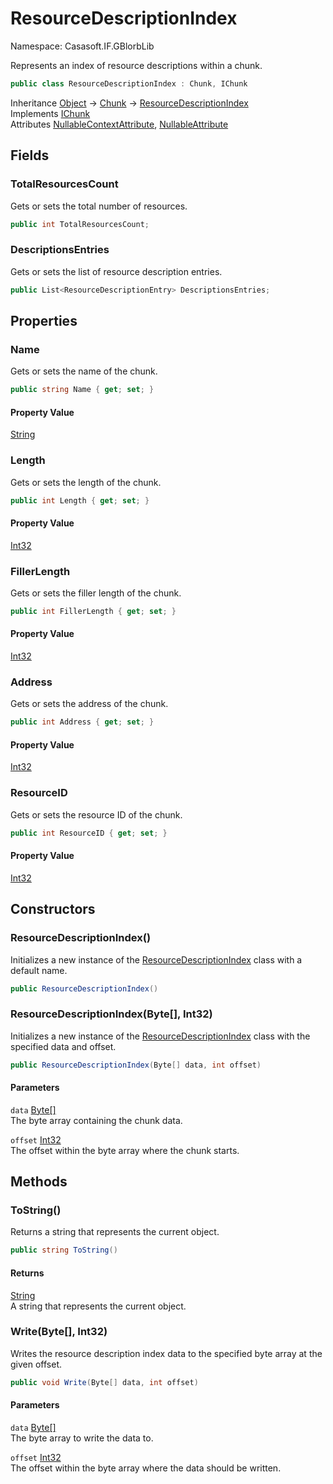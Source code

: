 # ResourceDescriptionIndex

Namespace: Casasoft.IF.GBlorbLib

Represents an index of resource descriptions within a chunk.

```csharp
public class ResourceDescriptionIndex : Chunk, IChunk
```

Inheritance [Object](https://docs.microsoft.com/en-us/dotnet/api/system.object) → [Chunk](./casasoft.if.gblorblib.chunk) → [ResourceDescriptionIndex](./casasoft.if.gblorblib.resourcedescriptionindex)<br>
Implements [IChunk](./casasoft.if.gblorblib.ichunk)<br>
Attributes [NullableContextAttribute](https://docs.microsoft.com/en-us/dotnet/api/system.runtime.compilerservices.nullablecontextattribute), [NullableAttribute](https://docs.microsoft.com/en-us/dotnet/api/system.runtime.compilerservices.nullableattribute)

## Fields

### **TotalResourcesCount**

Gets or sets the total number of resources.

```csharp
public int TotalResourcesCount;
```

### **DescriptionsEntries**

Gets or sets the list of resource description entries.

```csharp
public List<ResourceDescriptionEntry> DescriptionsEntries;
```

## Properties

### **Name**

Gets or sets the name of the chunk.

```csharp
public string Name { get; set; }
```

#### Property Value

[String](https://docs.microsoft.com/en-us/dotnet/api/system.string)<br>

### **Length**

Gets or sets the length of the chunk.

```csharp
public int Length { get; set; }
```

#### Property Value

[Int32](https://docs.microsoft.com/en-us/dotnet/api/system.int32)<br>

### **FillerLength**

Gets or sets the filler length of the chunk.

```csharp
public int FillerLength { get; set; }
```

#### Property Value

[Int32](https://docs.microsoft.com/en-us/dotnet/api/system.int32)<br>

### **Address**

Gets or sets the address of the chunk.

```csharp
public int Address { get; set; }
```

#### Property Value

[Int32](https://docs.microsoft.com/en-us/dotnet/api/system.int32)<br>

### **ResourceID**

Gets or sets the resource ID of the chunk.

```csharp
public int ResourceID { get; set; }
```

#### Property Value

[Int32](https://docs.microsoft.com/en-us/dotnet/api/system.int32)<br>

## Constructors

### **ResourceDescriptionIndex()**

Initializes a new instance of the [ResourceDescriptionIndex](./casasoft.if.gblorblib.resourcedescriptionindex) class with a default name.

```csharp
public ResourceDescriptionIndex()
```

### **ResourceDescriptionIndex(Byte[], Int32)**

Initializes a new instance of the [ResourceDescriptionIndex](./casasoft.if.gblorblib.resourcedescriptionindex) class with the specified data and offset.

```csharp
public ResourceDescriptionIndex(Byte[] data, int offset)
```

#### Parameters

`data` [Byte[]](https://docs.microsoft.com/en-us/dotnet/api/system.byte)<br>
The byte array containing the chunk data.

`offset` [Int32](https://docs.microsoft.com/en-us/dotnet/api/system.int32)<br>
The offset within the byte array where the chunk starts.

## Methods

### **ToString()**

Returns a string that represents the current object.

```csharp
public string ToString()
```

#### Returns

[String](https://docs.microsoft.com/en-us/dotnet/api/system.string)<br>
A string that represents the current object.

### **Write(Byte[], Int32)**

Writes the resource description index data to the specified byte array at the given offset.

```csharp
public void Write(Byte[] data, int offset)
```

#### Parameters

`data` [Byte[]](https://docs.microsoft.com/en-us/dotnet/api/system.byte)<br>
The byte array to write the data to.

`offset` [Int32](https://docs.microsoft.com/en-us/dotnet/api/system.int32)<br>
The offset within the byte array where the data should be written.
